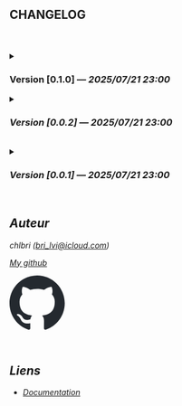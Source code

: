 ## CHANGELOG

<br/>
<br/>

<details>
<summary><h3> <strong>Version [0.1.0]</strong> &mdash; <i>2025/07/21 23:00<i/></h3></summary>

- Add possiblity to use array in declaration
- Add possiblity to translate objects, and arrays
- ✨ Upgrade deps
- 🧪 **100%** _coverage_

</details>

<details>
<summary><h3>Version [0.0.2] &mdash; 2025/07/21 23:00</h3></summary>

- Add credentials to
  [Web Dev Simplified](https://www.youtube.com/@WebDevSimplified)
- ✨ Upgrade deps
- 🧪 **100%** _coverage_

</details>

<br/>

<details>
<summary><h3>Version [0.0.1] &mdash; 2025/07/21 23:00</h3></summary>

- ✨ First version of the library
- 🎉 Initial support for translations with interpolation
- 🌐 Support for date formats, numbers, lists
- 🔄 Handling of plurals and enumerations
- ✨ Addition of comprehensive tests for all translation features
- 🧪 Tests for translation keys
- 📝 Documentation improvement with usage examples
- 🔧 README update with complete package description

</details>

<br/>

## Auteur

chlbri (bri_lvi@icloud.com)

[My github](https://github.com/chlbri?tab=repositories)

[<svg width="98" height="96" xmlns="http://www.w3.org/2000/svg"><path fill-rule="evenodd" clip-rule="evenodd" d="M48.854 0C21.839 0 0 22 0 49.217c0 21.756 13.993 40.172 33.405 46.69 2.427.49 3.316-1.059 3.316-2.362 0-1.141-.08-5.052-.08-9.127-13.59 2.934-16.42-5.867-16.42-5.867-2.184-5.704-5.42-7.17-5.42-7.17-4.448-3.015.324-3.015.324-3.015 4.934.326 7.523 5.052 7.523 5.052 4.367 7.496 11.404 5.378 14.235 4.074.404-3.178 1.699-5.378 3.074-6.6-10.839-1.141-22.243-5.378-22.243-24.283 0-5.378 1.94-9.778 5.014-13.2-.485-1.222-2.184-6.275.486-13.038 0 0 4.125-1.304 13.426 5.052a46.97 46.97 0 0 1 12.214-1.63c4.125 0 8.33.571 12.213 1.63 9.302-6.356 13.427-5.052 13.427-5.052 2.67 6.763.97 11.816.485 13.038 3.155 3.422 5.015 7.822 5.015 13.2 0 18.905-11.404 23.06-22.324 24.283 1.78 1.548 3.316 4.481 3.316 9.126 0 6.6-.08 11.897-.08 13.526 0 1.304.89 2.853 3.316 2.364 19.412-6.52 33.405-24.935 33.405-46.691C97.707 22 75.788 0 48.854 0z" fill="#24292f"/></svg>](https://github.com/chlbri?tab=repositories)

<br/>

## Liens

- [Documentation](https://github.com/chlbri/new-package)
